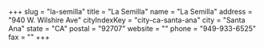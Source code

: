+++
slug = "la-semilla"
title = "La Semilla"
name = "La Semilla"
address = "940 W. Wilshire Ave"
cityIndexKey = "city-ca-santa-ana"
city = "Santa Ana"
state = "CA"
postal = "92707"
website = ""
phone = "949-933-6525"
fax = ""
+++
